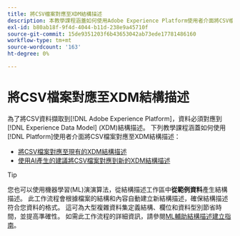 ```yaml
---
title: 將CSV檔案對應至XDM結構描述
description: 本教學課程涵蓋如何使用Adobe Experience Platform使用者介面將CSV檔案對應至XDM結構。
exl-id: b80ab18f-9f4d-4044-b11d-238e9a45710f
source-git-commit: 15de9351203f6b43653042ab73ede17781486160
workflow-type: tm+mt
source-wordcount: '163'
ht-degree: 0%

---
```


# 將CSV檔案對應至XDM結構描述

為了將CSV資料擷取到[!DNL Adobe Experience Platform]，資料必須對應到[!DNL Experience Data Model] (XDM)結構描述。 下列教學課程涵蓋如何使用[!DNL Platform]使用者介面將CSV檔案對應至XDM結構描述：

* [將CSV檔案對應至現有的XDM結構描述](./existing-schema.md)
* [使用AI產生的建議將CSV檔案對應到新的XDM結構描述](./recommendations.md)

>[!TIP]
>
>您也可以使用機器學習(ML)演演算法，從結構描述工作區中&#x200B;**從範例資料**&#x200B;產生結構描述。 此工作流程會根據檔案的結構和內容自動建立新結構描述，確保結構描述符合您資料的格式。 這可為大型複雜資料集定義結構、欄位和資料型別節省時間，並提高準確性。 如需此工作流程的詳細資訊，請參閱[ML輔助結構描述建立指南](../../../xdm/ui/ml-assisted-schema-creation.md)。
